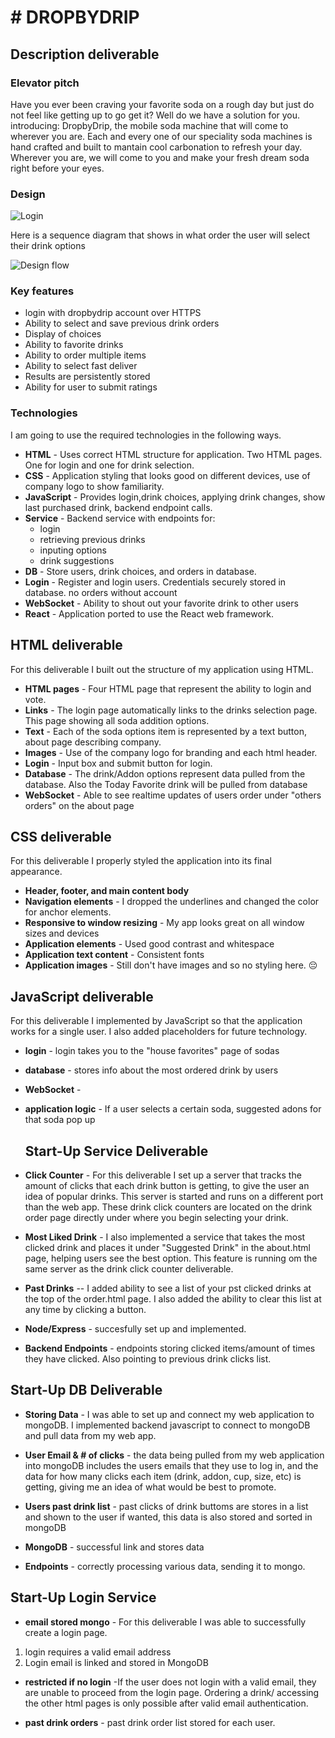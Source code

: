 # # DROPBYDRIP

## Description deliverable

### Elevator pitch

Have you ever been craving your favorite soda on a rough day but just do not feel like getting up to go get it? Well do we have a solution for you. introducing: DropbyDrip, the mobile soda machine that will come to wherever you are. Each and every one of our speciality soda machines is hand crafted and built to mantain cool carbonation to refresh your day. Wherever you are, we will come to you and make your fresh dream soda right before your eyes.

### Design

![Login](https://github.com/Hoosieman/DropByDrip/assets/141951470/84b88a62-4790-4ba1-91b0-72ab5ec7861d)



Here is a sequence diagram that shows in what order the user will select their drink options

![Design flow](https://github.com/Hoosieman/DropByDrip/assets/141951470/121a10fd-4a6c-4ad6-ba35-76a9a1ae79cd)

### Key features

- login with dropbydrip account over HTTPS
- Ability to select and save previous drink orders
- Display of choices
- Ability to favorite drinks
- Ability to order multiple items
- Ability to select fast deliver
- Results are persistently stored
- Ability for user to submit ratings

### Technologies

I am going to use the required technologies in the following ways.

- **HTML** - Uses correct HTML structure for application. Two HTML pages. One for login and one for drink selection.
- **CSS** - Application styling that looks good on different devices, use of company logo to show familiarity.
- **JavaScript** - Provides login,drink choices, applying drink changes, show last purchased drink, backend endpoint calls.
- **Service** - Backend service with endpoints for:
  - login
  - retrieving previous drinks
  - inputing options
  - drink suggestions
- **DB** - Store users, drink choices, and orders in database.
- **Login** - Register and login users. Credentials securely stored in database. no orders without account
- **WebSocket** - Ability to shout out your favorite drink to other users
- **React** - Application ported to use the React web framework.

## HTML deliverable

For this deliverable I built out the structure of my application using HTML.

- **HTML pages** - Four HTML page that represent the ability to login and vote.
- **Links** - The login page automatically links to the drinks selection page. This page showing all soda addition options.
- **Text** - Each of the soda options item is represented by a text button, about page describing company.
- **Images** - Use of the company logo for branding and each html header.
- **Login** - Input box and submit button for login.
- **Database** - The drink/Addon options represent data pulled from the database. Also the Today Favorite drink will be pulled from database
- **WebSocket** - Able to see realtime updates of users order under "others orders" on the about page

## CSS deliverable

For this deliverable I properly styled the application into its final appearance.

- **Header, footer, and main content body**
- **Navigation elements** - I dropped the underlines and changed the color for anchor elements.
- **Responsive to window resizing** - My app looks great on all window sizes and devices
- **Application elements** - Used good contrast and whitespace
- **Application text content** - Consistent fonts
- **Application images** - Still don't have images and so no styling here. 😔

## JavaScript deliverable

For this deliverable I implemented by JavaScript so that the application works for a single user. I also added placeholders for future technology.

- **login** - login takes you to the "house favorites" page of sodas
- **database** - stores info about the most ordered drink by users
- **WebSocket** - 
- **application logic** - If a user selects a certain soda, suggested adons for that soda pop up

  ## Start-Up Service Deliverable ##

- **Click Counter**  - For this deliverable I set up a server that tracks the amount of clicks that each drink button is getting, to give the user an idea of popular drinks. This server is started and runs on a different port than the web app. These drink click counters are located on the drink order page directly under where you begin selecting your drink.

- **Most Liked Drink** - I also implemented a service that takes the most clicked drink and places it under "Suggested Drink" in the about.html page, helping users see the best option. This feature is running om the same server as the drink click counter deliverable.

- **Past Drinks** -- I added ability to see a list of your pst clicked drinks at the top of the order.html page. I also added the ability to clear this list at any time by clicking a button.

- **Node/Express** - succesfully set up and implemented.

- **Backend Endpoints** - endpoints storing clicked items/amount of times they have clicked. Also pointing to previous drink clicks list.


## Start-Up DB Deliverable

- **Storing Data** - I was able to set up and connect my web application to mongoDB. I implemented backend javascript to connect to mongoDB and pull data from my web app.

- **User Email & # of clicks** - the data being pulled from my web application into mongoDB includes the users emails that they use to log in, and the data for how many clicks each item (drink, addon, cup, size, etc) is getting, giving me an idea of what would be best to promote.

- **Users past drink list** - past clicks of drink buttoms are stores in a list and shown to the user if wanted, this data is also stored and sorted in mongoDB

- **MongoDB** - successful link and stores data

- **Endpoints** - correctly processing various data, sending it to mongo.


## Start-Up Login Service

- **email stored mongo** - For this deliverable I was able to successfully create a login page.
1. login requires a valid email address
2. Login email is linked and stored in MongoDB

- **restricted if no login** -If the user does not login with a valid email, they are unable to proceed from the login page. Ordering a drink/ accessing the other html pages is only possible after valid email authentication.

- **past drink orders** - past drink order list stored for each user.
